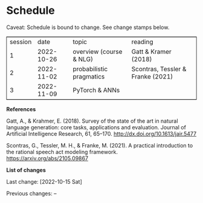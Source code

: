 
# Schedule

Caveat: Schedule is bound to change. See change stamps below.

<table border="2" cellspacing="0" cellpadding="6" rules="groups" frame="hsides">


<colgroup>
<col  class="org-right" />

<col  class="org-right" />

<col  class="org-left" />

<col  class="org-left" />
</colgroup>
<tbody>
<tr>
<td class="org-right">session</td>
<td class="org-right">date</td>
<td class="org-left">topic</td>
<td class="org-left">reading</td>
</tr>


<tr>
<td class="org-right">1</td>
<td class="org-right">2022-10-26</td>
<td class="org-left">overview (course &amp; NLG)</td>
<td class="org-left">Gatt &amp; Kramer (2018)</td>
</tr>


<tr>
<td class="org-right">2</td>
<td class="org-right">2022-11-02</td>
<td class="org-left">probabilistic pragmatics</td>
<td class="org-left">Scontras, Tessler &amp; Franke (2021)</td>
</tr>


<tr>
<td class="org-right">3</td>
<td class="org-right">2022-11-09</td>
<td class="org-left">PyTorch &amp; ANNs</td>
<td class="org-left">&#xa0;</td>
</tr>
</tbody>
</table>

**References**

Gatt, A., & Krahmer, E. (2018). Survey of the state of the art in natural language generation: core tasks, applications and evaluation. Journal of Artificial Intelligence Research, 61, 65–170. <http://dx.doi.org/10.1613/jair.5477>

Scontras, G., Tessler, M. H., & Franke, M. (2021). A practical introduction to the rational speech act modeling framework. <https://arxiv.org/abs/2105.09867>

**List of changes**

Last change: <span class="timestamp-wrapper"><span class="timestamp">[2022-10-15 Sat]</span></span>

Previous changes: &#x2013;

